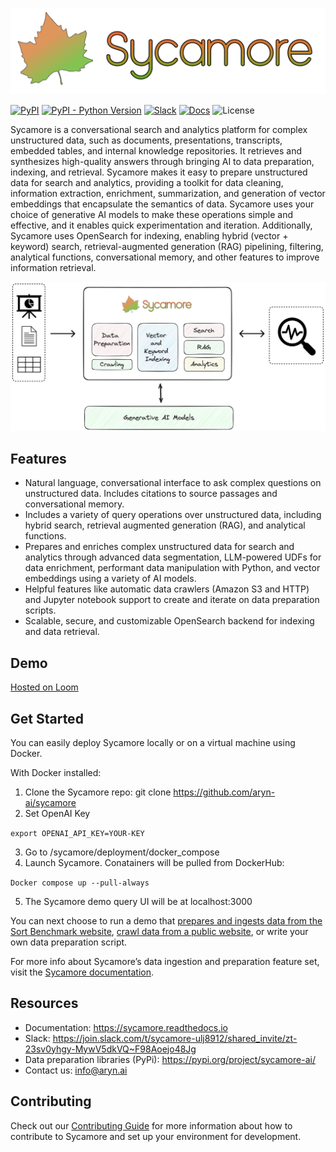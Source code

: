 ![SycamoreLogoFinal.svg](https://raw.githubusercontent.com/aryn-ai/sycamore/main/docs/source/images/sycamore_logo.svg)

[![PyPI](https://img.shields.io/pypi/v/sycamore-ai)](https://pypi.org/project/sycamore-ai/)
[![PyPI - Python Version](https://img.shields.io/pypi/pyversions/sycamore-ai)](https://pypi.org/project/sycamore-ai/)
[![Slack](https://img.shields.io/badge/slack-sycamore-brightgreen.svg?logo=slack)](https://join.slack.com/t/sycamore-ulj8912/shared_invite/zt-23sv0yhgy-MywV5dkVQ~F98Aoejo48Jg)
[![Docs](https://readthedocs.org/projects/sycamore/badge/?version=stable)](https://sycamore.readthedocs.io/en/stable/?badge=stable)
![License](https://img.shields.io/github/license/aryn-ai/sycamore)

Sycamore is a conversational search and analytics platform for complex unstructured data, such as documents, presentations, transcripts, embedded tables, and internal knowledge repositories. It retrieves and synthesizes high-quality answers through bringing AI to data preparation, indexing, and retrieval. Sycamore makes it easy to prepare unstructured data for search and analytics, providing a toolkit for data cleaning, information extraction, enrichment, summarization, and generation of vector embeddings that encapsulate the semantics of data. Sycamore uses your choice of generative AI models to make these operations simple and effective, and it enables quick experimentation and iteration. Additionally, Sycamore uses OpenSearch for indexing, enabling hybrid (vector + keyword) search, retrieval-augmented generation (RAG) pipelining, filtering, analytical functions, conversational memory, and other features to improve information retrieval.

![Untitled](docs/source/images/SycamoreDiagram2.png)

## Features

- Natural language, conversational interface to ask complex questions on unstructured data. Includes citations to source passages and conversational memory.
- Includes a variety of query operations over unstructured data, including hybrid search, retrieval augmented generation (RAG), and analytical functions.
- Prepares and enriches complex unstructured data for search and analytics through advanced data segmentation, LLM-powered UDFs for data enrichment, performant data manipulation with Python, and vector embeddings using a variety of AI models.
- Helpful features like automatic data crawlers (Amazon S3 and HTTP) and Jupyter notebook support to create and iterate on data preparation scripts.
- Scalable, secure, and customizable OpenSearch backend for indexing and data retrieval.

## Demo

[Hosted on Loom](https://www.loom.com/share/53e68b0eb5ab49948111a3fcf6286b7f?sid=8627ff2a-db36-46ef-9762-a01b37e20ced)

## Get Started

You can easily deploy Sycamore locally or on a virtual machine using Docker. 

With Docker installed:

1.	Clone the Sycamore repo: git clone https://github.com/aryn-ai/sycamore
2.	Set OpenAI Key

```export OPENAI_API_KEY=YOUR-KEY```

3.	Go to /sycamore/deployment/docker_compose
4.	Launch Sycamore. Conatainers will be pulled from DockerHub:

```Docker compose up --pull-always```

5.	The Sycamore demo query UI will be at localhost:3000

You can next choose to run a demo that [prepares and ingests data from the Sort Benchmark website](docs/source/welcome_to_sycamore/get_started.md#demo-ingest-and-query-sort-benchmark-dataset), [crawl data from a public website](docs/source/welcome_to_sycamore/get_started.md#demo-ingest-and-query-data-from-an-arbitrary-website), or write your own data preparation script. 

For more info about Sycamore’s data ingestion and preparation feature set, visit the [Sycamore documentation](docs/source/data_ingestion_and_preparation/data_preparation_concepts.md).


## Resources

- Documentation: https://sycamore.readthedocs.io
- Slack: https://join.slack.com/t/sycamore-ulj8912/shared_invite/zt-23sv0yhgy-MywV5dkVQ~F98Aoejo48Jg
- Data preparation libraries (PyPi): https://pypi.org/project/sycamore-ai/
- Contact us: info@aryn.ai

## Contributing

Check out our [Contributing Guide](https://github.com/aryn-ai/sycamore/blob/main/CONTRIBUTING.md) for more information about how to contribute to Sycamore and set up your environment for development.
